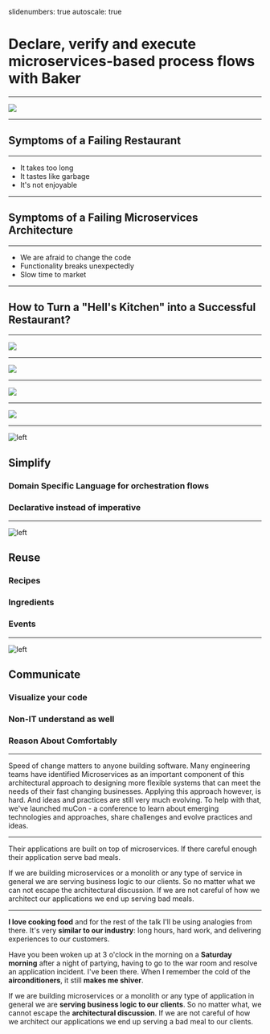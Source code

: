 slidenumbers: true
autoscale: true
# Declare, verify and execute microservices-based process flows with Baker

---

![](dirty-kitchen.jpg)

---

## Symptoms of a Failing Restaurant

---

* It takes too long
* It tastes like garbage
* It's not enjoyable

---

## Symptoms of a Failing Microservices Architecture

---

* We are afraid to change the code
* Functionality breaks unexpectedly
* Slow time to market

---

## How to Turn a "Hell's Kitchen" into a Successful Restaurant?

---

![](simplify.jpg)

---
	
![](fresh.jpg)

---
	
![](communicate.jpg)

---

![](baker-github.png)

---

![left](simplify.jpg)

## Simplify
### Domain Specific Language for orchestration flows
### Declarative instead of imperative

---

![left](fresh.jpg)

## Reuse
### Recipes
### Ingredients
### Events

---

![left](communicate.jpg)

## Communicate
### Visualize your code
### Non-IT understand as well
### Reason About Comfortably

---

Speed of change matters to anyone building software. Many engineering teams have identified Microservices as an important component of this architectural approach to designing more flexible systems that can meet the needs of their fast changing businesses. Applying this approach however, is hard. And ideas and practices are still very much evolving. To help with that, we've launched muCon - a conference to learn about emerging technologies and approaches, share challenges and evolve practices and ideas.

---

Their applications are built on top of microservices. If there careful enough their application serve bad meals. 

If we are building microservices or a monolith or any type of service in general we are serving business logic to our clients. So no matter what we can not escape the architectural discussion.
If we are not careful of how we architect our applications we end up serving bad meals.

---

**I love cooking food** and for the rest of the talk I'll be using analogies from there. It's very **similar to our industry**: long hours, hard work, and delivering experiences to our customers.

Have you been woken up at 3 o'clock in the morning on a **Saturday morning** after a night of partying, having to go to the war room and resolve an application incident. I've been there. When I remember the cold of the **airconditioners**, it still **makes me shiver**.

If we are building microservices or a monolith or any type of application in general we are **serving business logic to our clients**. So no matter what, we cannot escape the **architectural discussion**. If we are not careful of how we architect our applications we end up serving a bad meal to our clients.



